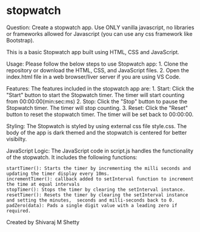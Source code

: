 # stopwatch

Question:
Create a stopwatch app. Use ONLY vanilla javascript, no libraries or frameworks allowed for Javascript (you can use any css framework like Bootstrap).

This is a basic Stopwatch app built using HTML, CSS and JavaScript.

Usage:
Please follow the below steps to use Stopwatch app:
    1. Clone the repository or download the HTML, CSS, and JavaScript files.
    2. Open the index.html file in a web browser/liver server if you are using VS Code.

Features:
The features included in the stopwatch app are:
    1. Start: Click the "Start" button to start the Stopwatch timer. The timer will start counting  from 00:00:00(min:sec:ms)
    2. Stop: Click the "Stop" button to pause the Stopwatch timer. The timer will stop counting.
    3. Reset: Click the "Reset" button to reset the stopwatch timer. The timer will be set back to 00:00:00.

Styling:
    The Stopwatch is styled by using external css file style.css.
    The body of the app is dark themed and the stopwatch is centered for better visibilty.

JavaScript Logic:
    The JavaScript code in script.js handles the functionality of the stopwatch. It includes the following functions:

    startTimer(): Starts the timer by incrementing the milli seconds and updating the timer display every 10ms.
    incrementTimer(): callback added to setInterval function to increment the time at equal intervals
    stopTimer(): Stops the timer by clearing the setInterval instance.
    resetTimer(): Resets the timer by clearing the setInterval instance and setting the minutes,  seconds and milli-seconds back to 0.
    padZero(data): Pads a single digit value with a leading zero if required.

Created by Shivaraj M Shetty
